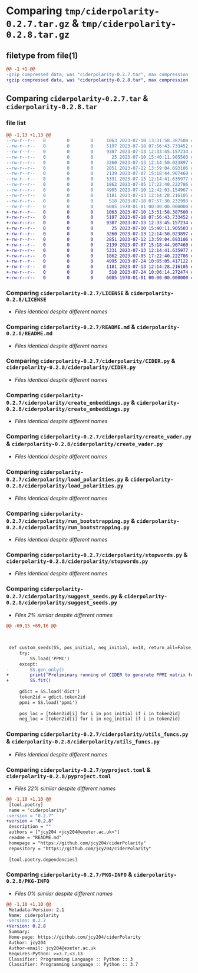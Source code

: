 # Comparing `tmp/ciderpolarity-0.2.7.tar.gz` & `tmp/ciderpolarity-0.2.8.tar.gz`

## filetype from file(1)

```diff
@@ -1 +1 @@
-gzip compressed data, was "ciderpolarity-0.2.7.tar", max compression
+gzip compressed data, was "ciderpolarity-0.2.8.tar", max compression
```

## Comparing `ciderpolarity-0.2.7.tar` & `ciderpolarity-0.2.8.tar`

### file list

```diff
@@ -1,13 +1,13 @@
--rw-r--r--   0        0        0     1063 2023-07-10 13:31:58.387500 ciderpolarity-0.2.7/LICENSE
--rw-r--r--   0        0        0     5197 2023-07-18 07:56:43.733452 ciderpolarity-0.2.7/README.md
--rw-r--r--   0        0        0     9387 2023-07-13 12:33:45.157234 ciderpolarity-0.2.7/ciderpolarity/CIDER.py
--rw-r--r--   0        0        0       25 2023-07-10 15:40:11.905503 ciderpolarity-0.2.7/ciderpolarity/__init__.py
--rw-r--r--   0        0        0     3260 2023-07-13 12:14:50.023897 ciderpolarity-0.2.7/ciderpolarity/create_embeddings.py
--rw-r--r--   0        0        0     2851 2023-07-12 13:59:04.693106 ciderpolarity-0.2.7/ciderpolarity/create_vader.py
--rw-r--r--   0        0        0     2139 2023-07-07 15:18:44.907460 ciderpolarity-0.2.7/ciderpolarity/load_polarities.py
--rw-r--r--   0        0        0     5331 2023-07-13 12:14:41.635977 ciderpolarity-0.2.7/ciderpolarity/run_bootstrapping.py
--rw-r--r--   0        0        0     1862 2023-07-05 17:22:40.222786 ciderpolarity-0.2.7/ciderpolarity/stopwords.py
--rw-r--r--   0        0        0     4905 2023-07-10 12:42:03.154967 ciderpolarity-0.2.7/ciderpolarity/suggest_seeds.py
--rw-r--r--   0        0        0     1181 2023-07-13 12:14:28.216105 ciderpolarity-0.2.7/ciderpolarity/utils_funcs.py
--rw-r--r--   0        0        0      518 2023-07-18 07:57:30.232993 ciderpolarity-0.2.7/pyproject.toml
--rw-r--r--   0        0        0     6085 1970-01-01 00:00:00.000000 ciderpolarity-0.2.7/PKG-INFO
+-rw-r--r--   0        0        0     1063 2023-07-10 13:31:58.387500 ciderpolarity-0.2.8/LICENSE
+-rw-r--r--   0        0        0     5197 2023-07-18 07:56:43.733452 ciderpolarity-0.2.8/README.md
+-rw-r--r--   0        0        0     9387 2023-07-13 12:33:45.157234 ciderpolarity-0.2.8/ciderpolarity/CIDER.py
+-rw-r--r--   0        0        0       25 2023-07-10 15:40:11.905503 ciderpolarity-0.2.8/ciderpolarity/__init__.py
+-rw-r--r--   0        0        0     3260 2023-07-13 12:14:50.023897 ciderpolarity-0.2.8/ciderpolarity/create_embeddings.py
+-rw-r--r--   0        0        0     2851 2023-07-12 13:59:04.693106 ciderpolarity-0.2.8/ciderpolarity/create_vader.py
+-rw-r--r--   0        0        0     2139 2023-07-07 15:18:44.907460 ciderpolarity-0.2.8/ciderpolarity/load_polarities.py
+-rw-r--r--   0        0        0     5331 2023-07-13 12:14:41.635977 ciderpolarity-0.2.8/ciderpolarity/run_bootstrapping.py
+-rw-r--r--   0        0        0     1862 2023-07-05 17:22:40.222786 ciderpolarity-0.2.8/ciderpolarity/stopwords.py
+-rw-r--r--   0        0        0     4995 2023-07-24 10:05:05.417122 ciderpolarity-0.2.8/ciderpolarity/suggest_seeds.py
+-rw-r--r--   0        0        0     1181 2023-07-13 12:14:28.216105 ciderpolarity-0.2.8/ciderpolarity/utils_funcs.py
+-rw-r--r--   0        0        0      518 2023-07-24 10:06:14.272474 ciderpolarity-0.2.8/pyproject.toml
+-rw-r--r--   0        0        0     6085 1970-01-01 00:00:00.000000 ciderpolarity-0.2.8/PKG-INFO
```

### Comparing `ciderpolarity-0.2.7/LICENSE` & `ciderpolarity-0.2.8/LICENSE`

 * *Files identical despite different names*

### Comparing `ciderpolarity-0.2.7/README.md` & `ciderpolarity-0.2.8/README.md`

 * *Files identical despite different names*

### Comparing `ciderpolarity-0.2.7/ciderpolarity/CIDER.py` & `ciderpolarity-0.2.8/ciderpolarity/CIDER.py`

 * *Files identical despite different names*

### Comparing `ciderpolarity-0.2.7/ciderpolarity/create_embeddings.py` & `ciderpolarity-0.2.8/ciderpolarity/create_embeddings.py`

 * *Files identical despite different names*

### Comparing `ciderpolarity-0.2.7/ciderpolarity/create_vader.py` & `ciderpolarity-0.2.8/ciderpolarity/create_vader.py`

 * *Files identical despite different names*

### Comparing `ciderpolarity-0.2.7/ciderpolarity/load_polarities.py` & `ciderpolarity-0.2.8/ciderpolarity/load_polarities.py`

 * *Files identical despite different names*

### Comparing `ciderpolarity-0.2.7/ciderpolarity/run_bootstrapping.py` & `ciderpolarity-0.2.8/ciderpolarity/run_bootstrapping.py`

 * *Files identical despite different names*

### Comparing `ciderpolarity-0.2.7/ciderpolarity/stopwords.py` & `ciderpolarity-0.2.8/ciderpolarity/stopwords.py`

 * *Files identical despite different names*

### Comparing `ciderpolarity-0.2.7/ciderpolarity/suggest_seeds.py` & `ciderpolarity-0.2.8/ciderpolarity/suggest_seeds.py`

 * *Files 2% similar despite different names*

```diff
@@ -69,15 +69,16 @@
 
 
 
 def custom_seeds(SS, pos_initial, neg_initial, n=10, return_all=False, sentiment = True):
     try:
         SS.load('PPMI')
     except:
-        SS.gen_only()
+        print('Preliminary running of CIDER to generate PPMI matrix for seed word suggestion')
+        SS.fit()
         
     gdict = SS.load('dict')
     token2id = gdict.token2id    
     ppmi = SS.load('ppmi')
     
     pos_loc = [token2id[i] for i in pos_initial if i in token2id]
     neg_loc = [token2id[i] for i in neg_initial if i in token2id]
```

### Comparing `ciderpolarity-0.2.7/ciderpolarity/utils_funcs.py` & `ciderpolarity-0.2.8/ciderpolarity/utils_funcs.py`

 * *Files identical despite different names*

### Comparing `ciderpolarity-0.2.7/pyproject.toml` & `ciderpolarity-0.2.8/pyproject.toml`

 * *Files 22% similar despite different names*

```diff
@@ -1,10 +1,10 @@
 [tool.poetry]
 name = "ciderpolarity"
-version = "0.2.7"
+version = "0.2.8"
 description = ""
 authors = ["jcy204 <jcy204@exeter.ac.uk>"]
 readme = "README.md"
 homepage = "https://github.com/jcy204/ciderPolarity"
 repository = "https://github.com/jcy204/ciderPolarity"
 
 [tool.poetry.dependencies]
```

### Comparing `ciderpolarity-0.2.7/PKG-INFO` & `ciderpolarity-0.2.8/PKG-INFO`

 * *Files 0% similar despite different names*

```diff
@@ -1,10 +1,10 @@
 Metadata-Version: 2.1
 Name: ciderpolarity
-Version: 0.2.7
+Version: 0.2.8
 Summary: 
 Home-page: https://github.com/jcy204/ciderPolarity
 Author: jcy204
 Author-email: jcy204@exeter.ac.uk
 Requires-Python: >=3.7,<3.13
 Classifier: Programming Language :: Python :: 3
 Classifier: Programming Language :: Python :: 3.7
```

